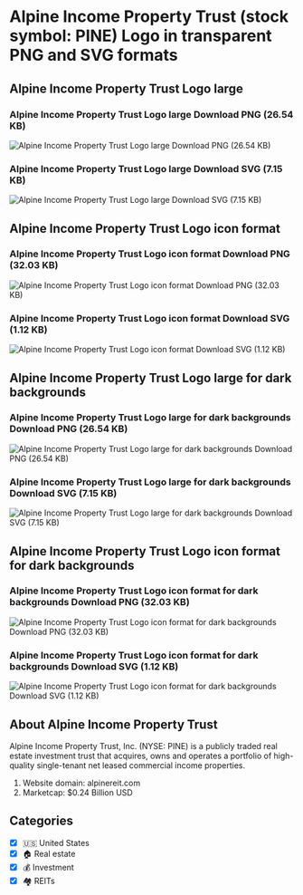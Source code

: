 # Alpine Income Property Trust (stock symbol: PINE) Logo in transparent PNG and SVG formats

## Alpine Income Property Trust Logo large

### Alpine Income Property Trust Logo large Download PNG (26.54 KB)

![Alpine Income Property Trust Logo large Download PNG (26.54 KB)](/img/orig/PINE_BIG-741d3396.png)

### Alpine Income Property Trust Logo large Download SVG (7.15 KB)

![Alpine Income Property Trust Logo large Download SVG (7.15 KB)](/img/orig/PINE_BIG-4ee66136.svg)

## Alpine Income Property Trust Logo icon format

### Alpine Income Property Trust Logo icon format Download PNG (32.03 KB)

![Alpine Income Property Trust Logo icon format Download PNG (32.03 KB)](/img/orig/PINE-2b6818de.png)

### Alpine Income Property Trust Logo icon format Download SVG (1.12 KB)

![Alpine Income Property Trust Logo icon format Download SVG (1.12 KB)](/img/orig/PINE-ab18c877.svg)

## Alpine Income Property Trust Logo large for dark backgrounds

### Alpine Income Property Trust Logo large for dark backgrounds Download PNG (26.54 KB)

![Alpine Income Property Trust Logo large for dark backgrounds Download PNG (26.54 KB)](/img/orig/PINE_BIG.D-6a0571fd.png)

### Alpine Income Property Trust Logo large for dark backgrounds Download SVG (7.15 KB)

![Alpine Income Property Trust Logo large for dark backgrounds Download SVG (7.15 KB)](/img/orig/PINE_BIG.D-f58a5073.svg)

## Alpine Income Property Trust Logo icon format for dark backgrounds

### Alpine Income Property Trust Logo icon format for dark backgrounds Download PNG (32.03 KB)

![Alpine Income Property Trust Logo icon format for dark backgrounds Download PNG (32.03 KB)](/img/orig/PINE.D-703f872a.png)

### Alpine Income Property Trust Logo icon format for dark backgrounds Download SVG (1.12 KB)

![Alpine Income Property Trust Logo icon format for dark backgrounds Download SVG (1.12 KB)](/img/orig/PINE.D-08ae3916.svg)

## About Alpine Income Property Trust

Alpine Income Property Trust, Inc. (NYSE: PINE) is a publicly traded real estate investment trust that acquires, owns and operates a portfolio of high-quality single-tenant net leased commercial income properties.

1. Website domain: alpinereit.com
2. Marketcap: $0.24 Billion USD


## Categories
- [x] 🇺🇸 United States
- [x] 🏠 Real estate
- [x] 💰 Investment
- [x] 🏘️ REITs
